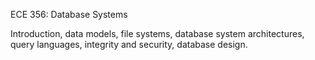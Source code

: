 ECE 356: Database Systems

Introduction, data models, file systems, database system architectures, query languages, integrity and security, database design.
